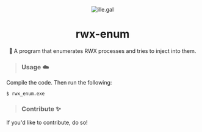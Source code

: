 <div align="center">
  <img src="https://files.catbox.moe/als1v7.png" alt="ille.gal">
  <h1>rwx-enum</h1>
  <p>📜 A program that enumerates RWX processes and tries to inject into them.</p>
</div>

> ### Usage ☁️
<p>
  Compile the code. Then run the following:
</p>

```
$ rwx_enum.exe
```

> ### Contribute ✨
If you'd like to contribute, do so!
